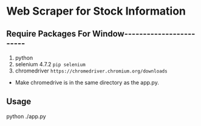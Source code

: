 #  Web Scraper for Stock Information

## Require Packages For Window------------------------
1. python
2. selenium 4.7.2 `pip selenium`
3. chromedriver `https://chromedriver.chromium.org/downloads`
* Make chromedrive is in the same directory as the app.py.


## Usage
python ./app.py